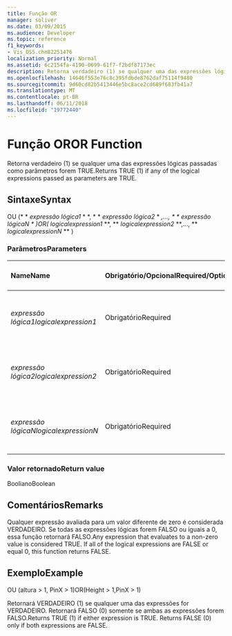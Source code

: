 ```yaml
---
title: Função OR
manager: soliver
ms.date: 03/09/2015
ms.audience: Developer
ms.topic: reference
f1_keywords:
- Vis_DSS.chm82251476
localization_priority: Normal
ms.assetid: 6c2154fa-4190-0699-61f7-f2bdf87173ec
description: Retorna verdadeiro (1) se qualquer uma das expressões lógicas passadas como parâmetros forem TRUE.
ms.openlocfilehash: 14646f553e76c8c395fdbde8762daf75114f9480
ms.sourcegitcommit: 9d60cd82b5413446e5bc8ace2cd689f683fb41a7
ms.translationtype: MT
ms.contentlocale: pt-BR
ms.lasthandoff: 06/11/2018
ms.locfileid: "19772440"
---
```

# <a name="or-function"></a><span data-ttu-id="f1797-103">Função OR</span><span class="sxs-lookup"><span data-stu-id="f1797-103">OR Function</span></span>

<span data-ttu-id="f1797-104">Retorna verdadeiro (1) se qualquer uma das expressões lógicas passadas como parâmetros forem TRUE.</span><span class="sxs-lookup"><span data-stu-id="f1797-104">Returns TRUE (1) if any of the logical expressions passed as parameters are TRUE.</span></span>
  
## <a name="syntax"></a><span data-ttu-id="f1797-105">Sintaxe</span><span class="sxs-lookup"><span data-stu-id="f1797-105">Syntax</span></span>

<span data-ttu-id="f1797-106">OU (* * *expressão lógica1* * *, * * *expressão lógica2* * *,..., * * *expressão lógicaN* * *)</span><span class="sxs-lookup"><span data-stu-id="f1797-106">OR(** *logicalexpression1* **, ** *logicalexpression2* **,..., ** *logicalexpressionN* ** )</span></span> 
  
### <a name="parameters"></a><span data-ttu-id="f1797-107">Parâmetros</span><span class="sxs-lookup"><span data-stu-id="f1797-107">Parameters</span></span>

|<span data-ttu-id="f1797-108">**Name**</span><span class="sxs-lookup"><span data-stu-id="f1797-108">**Name**</span></span>|<span data-ttu-id="f1797-109">**Obrigatório/Opcional**</span><span class="sxs-lookup"><span data-stu-id="f1797-109">**Required/Optional**</span></span>|<span data-ttu-id="f1797-110">**Tipo de dados**</span><span class="sxs-lookup"><span data-stu-id="f1797-110">**Data Type**</span></span>|<span data-ttu-id="f1797-111">**Descrição**</span><span class="sxs-lookup"><span data-stu-id="f1797-111">**Description**</span></span>|
|:-----|:-----|:-----|:-----|
| <span data-ttu-id="f1797-112">_expressão lógica1_</span><span class="sxs-lookup"><span data-stu-id="f1797-112">_logicalexpression1_</span></span> <br/> |<span data-ttu-id="f1797-113">Obrigatório</span><span class="sxs-lookup"><span data-stu-id="f1797-113">Required</span></span>  <br/> |<span data-ttu-id="f1797-114">**String**</span><span class="sxs-lookup"><span data-stu-id="f1797-114">**String**</span></span> <br/> |<span data-ttu-id="f1797-115">A primeira expressão cuja veracidade você deseja avaliar.</span><span class="sxs-lookup"><span data-stu-id="f1797-115">The first expression whose truth you want to evaluate.</span></span>  <br/> |
| <span data-ttu-id="f1797-116">_expressão lógica2_</span><span class="sxs-lookup"><span data-stu-id="f1797-116">_logicalexpression2_</span></span> <br/> |<span data-ttu-id="f1797-117">Obrigatório</span><span class="sxs-lookup"><span data-stu-id="f1797-117">Required</span></span>  <br/> |<span data-ttu-id="f1797-118">**String**</span><span class="sxs-lookup"><span data-stu-id="f1797-118">**String**</span></span> <br/> |<span data-ttu-id="f1797-119">A segunda expressão cuja veracidade você deseja avaliar.</span><span class="sxs-lookup"><span data-stu-id="f1797-119">The second expression whose truth you want to evaluate.</span></span>  <br/> |
| <span data-ttu-id="f1797-120">_expressão lógicaN_</span><span class="sxs-lookup"><span data-stu-id="f1797-120">_logicalexpressionN_</span></span> <br/> |<span data-ttu-id="f1797-121">Obrigatório</span><span class="sxs-lookup"><span data-stu-id="f1797-121">Required</span></span>  <br/> |<span data-ttu-id="f1797-122">**String**</span><span class="sxs-lookup"><span data-stu-id="f1797-122">**String**</span></span> <br/> |<span data-ttu-id="f1797-123">A enésima expressão cuja veracidade você deseja avaliar.</span><span class="sxs-lookup"><span data-stu-id="f1797-123">The Nth expression whose truth you want to evaluate.</span></span>  <br/> |
   
### <a name="return-value"></a><span data-ttu-id="f1797-124">Valor retornado</span><span class="sxs-lookup"><span data-stu-id="f1797-124">Return value</span></span>

<span data-ttu-id="f1797-125">Booliano</span><span class="sxs-lookup"><span data-stu-id="f1797-125">Boolean</span></span>
  
## <a name="remarks"></a><span data-ttu-id="f1797-126">Comentários</span><span class="sxs-lookup"><span data-stu-id="f1797-126">Remarks</span></span>

<span data-ttu-id="f1797-p101">Qualquer expressão avaliada para um valor diferente de zero é considerada VERDADEIRO. Se todas as expressões lógicas forem FALSO ou iguais a 0, essa função retornará FALSO.</span><span class="sxs-lookup"><span data-stu-id="f1797-p101">Any expression that evaluates to a non-zero value is considered TRUE. If all of the logical expressions are FALSE or equal 0, this function returns FALSE.</span></span> 
  
## <a name="example"></a><span data-ttu-id="f1797-129">Exemplo</span><span class="sxs-lookup"><span data-stu-id="f1797-129">Example</span></span>

<span data-ttu-id="f1797-130">OU (altura \> 1, PinX \> 1)</span><span class="sxs-lookup"><span data-stu-id="f1797-130">OR(Height \> 1,PinX \> 1)</span></span> 
  
<span data-ttu-id="f1797-p102">Retornará VERDADEIRO (1) se qualquer uma das expressões for VERDADEIRO. Retornará FALSO (0) somente se ambas as expressões forem FALSO.</span><span class="sxs-lookup"><span data-stu-id="f1797-p102">Returns TRUE (1) if either expression is TRUE. Returns FALSE (0) only if both expressions are FALSE.</span></span> 
  

